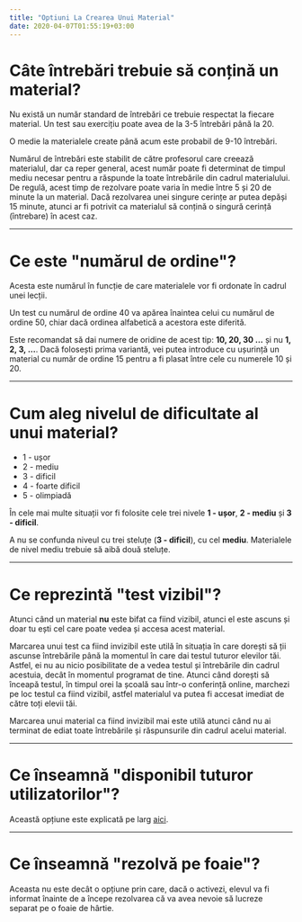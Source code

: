 ```yaml
---
title: "Optiuni La Crearea Unui Material"
date: 2020-04-07T01:55:19+03:00
---
```


<!-- # Opțiuni la crearea unui material -->

# Câte întrebări trebuie să conțină un material?

Nu există un număr standard de întrebări ce trebuie respectat la fiecare material. Un test sau exercițiu poate avea de la 3-5 întrebări până la 20.

O medie la materialele create până acum este probabil de 9-10 întrebări.

Numărul de întrebări este stabilit de către profesorul care creează materialul, dar ca reper general, acest număr poate fi determinat de timpul mediu necesar pentru a răspunde la toate întrebările din cadrul materialului. De regulă, acest timp de rezolvare poate varia în medie între 5 și 20 de minute la un material. Dacă rezolvarea unei singure cerințe ar putea depăși 15 minute, atunci ar fi potrivit ca materialul să conțină o singură cerință (întrebare) în acest caz.

---

# Ce este "numărul de ordine"?

Acesta este numărul în funcție de care materialele vor fi ordonate în cadrul unei lecții.

Un test cu numărul de ordine 40 va apărea înaintea celui cu numărul de ordine 50, chiar dacă ordinea alfabetică a acestora este diferită.

Este recomandat să dai numere de oridine de acest tip: **10, 20, 30 ...** și nu **1, 2, 3, ...**. Dacă folosești prima variantă, vei putea introduce cu ușurință un material cu număr de ordine 15 pentru a fi plasat între cele cu numerele 10 și 20.

---

# Cum aleg nivelul de dificultate al unui material?

- 1 - ușor
- 2 - mediu
- 3 - dificil
- 4 - foarte dificil
- 5 - olimpiadă

În cele mai multe situații vor fi folosite cele trei nivele **1 - ușor**, **2 - mediu** și **3 - dificil**.

A nu se confunda niveul cu trei steluțe (**3 - dificil**), cu cel **mediu**. Materialele de nivel mediu trebuie să aibă două steluțe.

---

# Ce reprezintă "test vizibil"?

Atunci când un material **nu** este bifat ca fiind vizibil, atunci el este ascuns și doar tu ești cel care poate vedea și accesa acest material.

Marcarea unui test ca fiind invizibil este utilă în situația în care dorești să ții ascunse întrebările până la momentul în care dai testul tuturor elevilor tăi. Astfel, ei nu au nicio posibilitate de a vedea testul și întrebările din cadrul acestuia, decât în momentul programat de tine. Atunci când dorești să înceapă testul, în timpul orei la școală sau într-o conferință online, marchezi pe loc testul ca fiind vizibil, astfel materialul va putea fi accesat imediat de către toți elevii tăi.

Marcarea unui material ca fiind invizibil mai este utilă atunci când nu ai terminat de ediat toate întrebările și răspunsurile din cadrul acelui material.

---

# Ce înseamnă "disponibil tuturor utilizatorilor"?

Această opțiune este explicată pe larg [aici](/creare-materiale#cum-sunt-folosite-materialele-create-de-mine).

---

# Ce înseamnă "rezolvă pe foaie"?

Aceasta nu este decât o opțiune prin care, dacă o activezi, elevul va fi informat înainte de a începe rezolvarea că va avea nevoie să lucreze separat pe o foaie de hârtie.